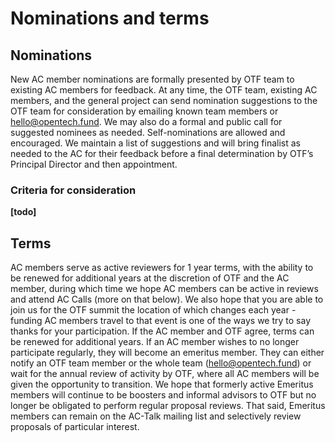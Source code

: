 # Nominations and terms

## Nominations

New AC member nominations are formally presented by OTF team to existing AC members for feedback. At any time, the OTF team, existing AC members, and the general project can send nomination suggestions to the OTF team for consideration by emailing known team members or hello@opentech.fund. We may also do a formal and public call for suggested nominees as needed. Self-nominations are allowed and encouraged. We maintain a list of suggestions and will bring finalist as needed to the AC for their feedback before a final determination by OTF’s Principal Director and then appointment.

### Criteria for consideration

**\[todo\]**

## Terms

AC members serve as active reviewers for 1 year terms, with the ability to be renewed for additional years at the discretion of OTF and the AC member, during which time we hope AC members can be active in reviews and attend AC Calls \(more on that below\). We also hope that you are able to join us for the OTF summit the location of which changes each year - funding AC members travel to that event is one of the ways we try to say thanks for your participation. If the AC member and OTF agree, terms can be renewed for additional years. If an AC member wishes to no longer participate regularly, they will become an emeritus member. They can either notify an OTF team member or the whole team \(hello@opentech.fund\) or wait for the annual review of activity by OTF, where all AC members will be given the opportunity to transition. We hope that formerly active Emeritus members will continue to be boosters and informal advisors to OTF but no longer be obligated to perform regular proposal reviews. That said, Emeritus members can remain on the AC-Talk mailing list and selectively review proposals of particular interest.

